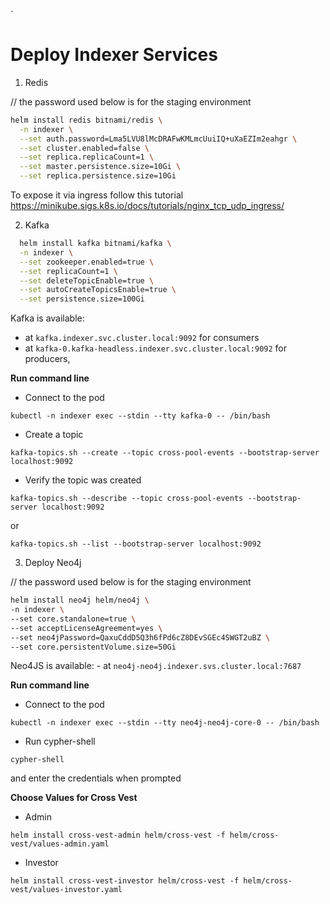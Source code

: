 `
# Deploy Indexer Services

1. Redis

// the password used below is for the staging environment

```bash
helm install redis bitnami/redis \
  -n indexer \
  --set auth.password=Lma5LVU8lMcDRAFwKMLmcUuiIQ+uXaEZIm2eahgr \
  --set cluster.enabled=false \
  --set replica.replicaCount=1 \
  --set master.persistence.size=10Gi \
  --set replica.persistence.size=10Gi
```

To expose it via ingress follow this tutorial https://minikube.sigs.k8s.io/docs/tutorials/nginx_tcp_udp_ingress/

2. Kafka

```bash
  helm install kafka bitnami/kafka \
  -n indexer \
  --set zookeeper.enabled=true \
  --set replicaCount=1 \
  --set deleteTopicEnable=true \
  --set autoCreateTopicsEnable=true \
  --set persistence.size=100Gi
```

Kafka is available:

- at `kafka.indexer.svc.cluster.local:9092` for consumers
- at `kafka-0.kafka-headless.indexer.svc.cluster.local:9092` for producers,

**Run command line**

- Connect to the pod

`kubectl -n indexer exec --stdin --tty kafka-0 -- /bin/bash`

- Create a topic

`kafka-topics.sh --create --topic cross-pool-events --bootstrap-server localhost:9092`

- Verify the topic was created

`kafka-topics.sh --describe --topic cross-pool-events --bootstrap-server localhost:9092`

or

`kafka-topics.sh --list --bootstrap-server localhost:9092`

3. Deploy Neo4j

// the password used below is for the staging environment

```bash
helm install neo4j helm/neo4j \
-n indexer \
--set core.standalone=true \
--set acceptLicenseAgreement=yes \
--set neo4jPassword=QaxuCddD5Q3h6fPd6cZ8DEvSGEc4SWGT2uBZ \
--set core.persistentVolume.size=50Gi
```

Neo4JS is available: - at `neo4j-neo4j.indexer.svs.cluster.local:7687`

**Run command line**

- Connect to the pod

`kubectl -n indexer exec --stdin --tty neo4j-neo4j-core-0 -- /bin/bash`

- Run cypher-shell

`cypher-shell`

and enter the credentials when prompted


**Choose Values for Cross Vest**

- Admin

`helm install cross-vest-admin helm/cross-vest -f helm/cross-vest/values-admin.yaml`

- Investor

`helm install cross-vest-investor helm/cross-vest -f helm/cross-vest/values-investor.yaml`
